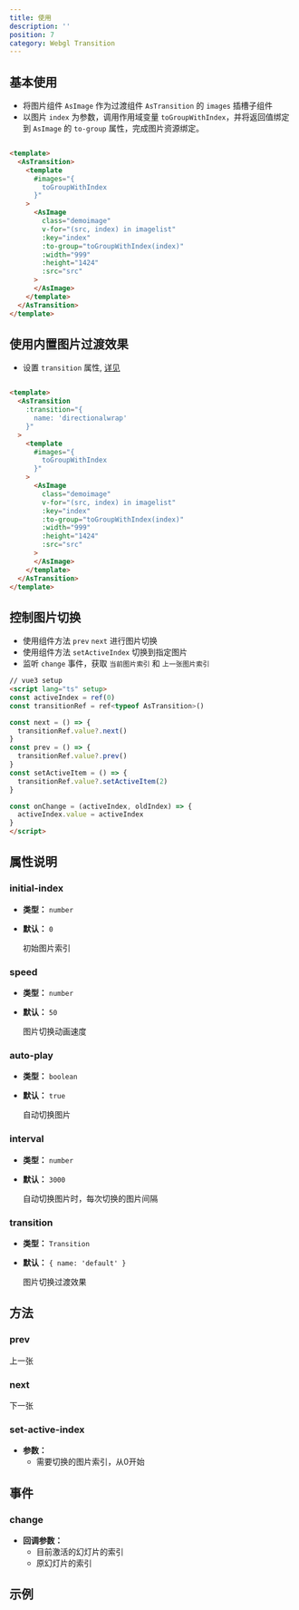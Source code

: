 ```yaml
---
title: 使用
description: ''
position: 7
category: Webgl Transition
---
```

## 基本使用
- 将图片组件 `AsImage` 作为过渡组件 `AsTransition` 的 `images` 插槽子组件
- 以图片 `index` 为参数，调用作用域变量 `toGroupWithIndex`，并将返回值绑定到 `AsImage` 的 `to-group` 属性，完成图片资源绑定。

```html

<template>
  <AsTransition>
    <template
      #images="{
        toGroupWithIndex
      }"
    >
      <AsImage
        class="demoimage"
        v-for="(src, index) in imagelist"
        :key="index"
        :to-group="toGroupWithIndex(index)"
        :width="999"
        :height="1424"
        :src="src"
      >
      </AsImage>
    </template>
  </AsTransition>
</template>

```

## 使用内置图片过渡效果
- 设置 `transition` 属性, [详见](/transition/build-in)

```html

<template>
  <AsTransition
    :transition="{
      name: 'directionalwrap'
    }"
  >
    <template
      #images="{
        toGroupWithIndex
      }"
    >
      <AsImage
        class="demoimage"
        v-for="(src, index) in imagelist"
        :key="index"
        :to-group="toGroupWithIndex(index)"
        :width="999"
        :height="1424"
        :src="src"
      >
      </AsImage>
    </template>
  </AsTransition>
</template>

```

## 控制图片切换
- 使用组件方法 `prev` `next` 进行图片切换
- 使用组件方法 `setActiveIndex` 切换到指定图片
- 监听 `change` 事件，获取 `当前图片索引` 和 `上一张图片索引`

```html
// vue3 setup
<script lang="ts" setup>
const activeIndex = ref(0)
const transitionRef = ref<typeof AsTransition>()

const next = () => {
  transitionRef.value?.next()
}
const prev = () => {
  transitionRef.value?.prev()
}
const setActiveItem = () => {
  transitionRef.value?.setActiveItem(2)
}

const onChange = (activeIndex, oldIndex) => {
  activeIndex.value = activeIndex
}
</script>
```



## 属性说明
### initial-index
- **类型：** `number`
- **默认：** `0`

  初始图片索引

### speed
- **类型：** `number`
- **默认：** `50`

  图片切换动画速度

### auto-play
- **类型：** `boolean`
- **默认：** `true`

  自动切换图片

### interval
- **类型：** `number`
- **默认：** `3000`

  自动切换图片时，每次切换的图片间隔

### transition
- **类型：** `Transition`
- **默认：** `{ name: 'default' }`

  图片切换过渡效果

## 方法
### prev
  上一张
### next
  下一张
### set-active-index
- **参数：**
  - 需要切换的图片索引，从0开始

## 事件
### change
- **回调参数：**
  - 目前激活的幻灯片的索引
  - 原幻灯片的索引

## 示例
<code-sandbox :src="'https://codesandbox.io/embed/image-group-basic-nncsy7?fontsize=14&hidenavigation=1&theme=dark'"></code-sandbox>